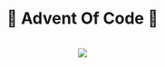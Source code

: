 <h1 align="center">🎄 Advent Of Code 🎄</h1>

<br>
<div align="center">
  <img src="https://user-images.githubusercontent.com/72028266/209473755-396c7837-ceaf-46b1-9745-e1a13ffec34b.png" />
</div>

<br>
